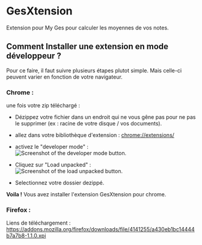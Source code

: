 # GesXtension
Extension pour My Ges pour calculer les moyennes de vos notes. 

## Comment Installer une extension en mode développeur ?

Pour ce faire, il faut suivre plusieurs étapes plutot simple.
Mais celle-ci peuvent varier en fonction de votre navigateur.


### Chrome :

une fois votre zip téléchargé :

- Dézippez votre fichier dans un endroit qui ne vous gêne pas pour ne pas le supprimer (ex : racine de votre disque / vos documents).
- allez dans votre bibliothèque d'extension : [chrome://extensions/](chrome://extensions/)
- activez le "developer mode" :
![Screenshot of the developer mode button.](https://i.imgur.com/ysMypCx_d.webp?maxwidth=760&fidelity=grand)

- Cliquez sur "Load unpacked" : 
![Screenshot of the load unpacked button.](https://i.imgur.com/590xqRs.png)
- Selectionnez votre dossier dezippé.

**Voila !** Vous avez installer l'extension GesXtension pour chrome.


### Firefox :

Liens de téléchargement : https://addons.mozilla.org/firefox/downloads/file/4141255/a430eb1bc14444b7a7b8-1.1.0.xpi